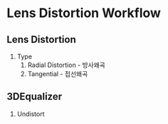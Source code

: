 # Lens Distortion Workflow

## Lens Distortion

1. Type
    1. Radial Distortion - 방사왜곡
    1. Tangential - 접선왜곡


## 3DEqualizer

1. Undistort
